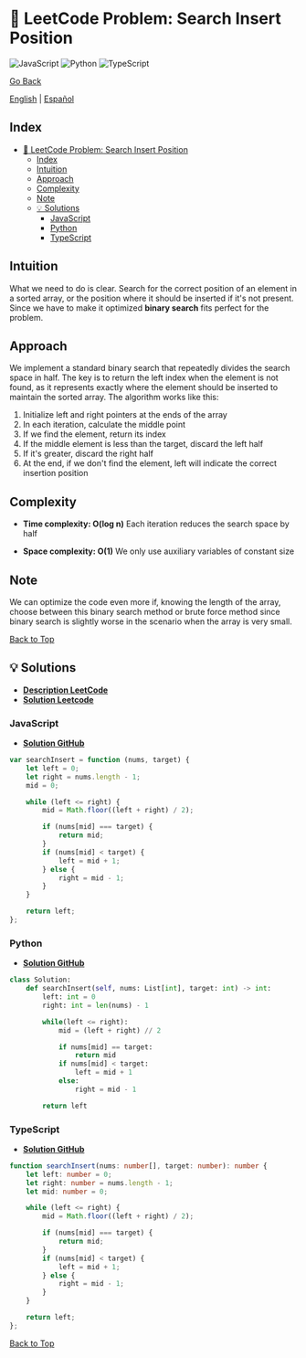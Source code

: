 # 🤔 LeetCode Problem: Search Insert Position

![JavaScript](https://img.shields.io/badge/JavaScript-F7DF1E?logo=javascript&logoColor=black)
![Python](https://img.shields.io/badge/Python-3776AB?logo=python&logoColor=white)
![TypeScript](https://img.shields.io/badge/TypeScript-3178C6?logo=typescript&logoColor=white)

[Go Back](../README.md)

[English](./28.FindTheIndexOfTheFirstOccurrenceInAString.md) | [Español](./28.FindTheIndexOfTheFirstOccurrenceInAString-es.md)

## Index

- [🤔 LeetCode Problem: Search Insert Position](#-leetcode-problem-search-insert-position)
  - [Index](#index)
  - [Intuition](#intuition)
  - [Approach](#approach)
  - [Complexity](#complexity)
  - [Note](#note)
  - [💡 Solutions](#-solutions)
    - [JavaScript](#javascript)
    - [Python](#python)
    - [TypeScript](#typescript)

## Intuition

What we need to do is clear. Search for the correct position of an element in a sorted array, or the position where it should be inserted if it's not present. Since we have to make it optimized **binary search** fits perfect for the problem.

## Approach

We implement a standard binary search that repeatedly divides the search space in half. The key is to return the left index when the element is not found, as it represents exactly where the element should be inserted to maintain the sorted array.
The algorithm works like this:

1. Initialize left and right pointers at the ends of the array
2. In each iteration, calculate the middle point
3. If we find the element, return its index
4. If the middle element is less than the target, discard the left half
5. If it's greater, discard the right half
6. At the end, if we don't find the element, left will indicate the correct insertion position

## Complexity

- **Time complexity: O(log n)**
Each iteration reduces the search space by half

- **Space complexity: O(1)**
We only use auxiliary variables of constant size

## Note

We can optimize the code even more if, knowing the length of the array, choose between this binary search method or brute force method since binary search is slightly worse in the scenario when the array is very small.

[Back to Top](#index)

## 💡 Solutions

- **[Description LeetCode](https://leetcode.com/problems/search-insert-position/description/)**
- **[Solution Leetcode](https://leetcode.com/problems/search-insert-position/solutions/6557115/binary-search-solution-by-danielpaez-dev-c25g/)**

### JavaScript

- **[Solution GitHub](../solutions/JavaScript/35.SearchInsertPosition.js)**

```javascript
var searchInsert = function (nums, target) {
    let left = 0;
    let right = nums.length - 1;
    mid = 0;

    while (left <= right) {
        mid = Math.floor((left + right) / 2);

        if (nums[mid] === target) {
            return mid;
        }
        if (nums[mid] < target) {
            left = mid + 1;
        } else {
            right = mid - 1;
        }
    }

    return left;
};
```

### Python

- **[Solution GitHub](../solutions/Python/35.SearchInsertPosition.py)**

```python
class Solution:
    def searchInsert(self, nums: List[int], target: int) -> int:
        left: int = 0
        right: int = len(nums) - 1

        while(left <= right):
            mid = (left + right) // 2

            if nums[mid] == target:
                return mid
            if nums[mid] < target:
                left = mid + 1
            else:
                right = mid - 1

        return left
```

### TypeScript

- **[Solution GitHub](../solutions/TypeScript/35.SearchInsertPosition.ts)**

```typescript
function searchInsert(nums: number[], target: number): number {
    let left: number = 0;
    let right: number = nums.length - 1;
    let mid: number = 0;

    while (left <= right) {
        mid = Math.floor((left + right) / 2);

        if (nums[mid] === target) {
            return mid;
        }
        if (nums[mid] < target) {
            left = mid + 1;
        } else {
            right = mid - 1;
        }
    }

    return left;
};
```

[Back to Top](#index)

